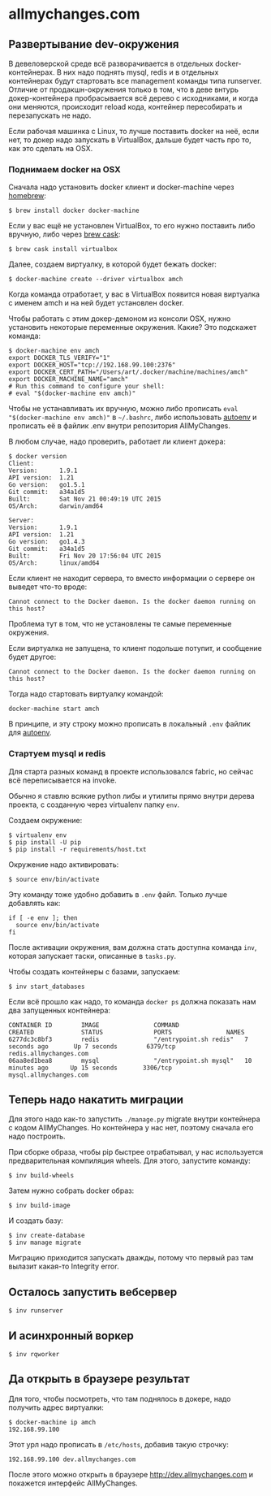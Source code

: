 allmychanges.com
================

Развертывание dev-окружения
---------------------------

В девеловерской среде всё разворачивается в отдельных docker-контейнерах.
В них надо поднять mysql, redis и в отдельных контейнерах будут стартовать
все management команды типа runserver. Отличие от продакшн-окружения только
в том, что в деве внтурь докер-контейнера пробрасывается всё дерево с
исходниками, и когда они меняются, происходит reload кода, контейнер пересобирать
и перезапускать не надо.

Если рабочая машинка с Linux, то лучше поставить docker на неё, если нет, то
докер надо запускать в VirtualBox, дальше будет часть про то, как это сделать на OSX.

### Поднимаем docker на OSX

Сначала надо установить docker клиент и docker-machine через [homebrew][]:

```
$ brew install docker docker-machine
```

Если у вас ещё не установлен VirtualBox, то его нужно поставить либо вручную,
либо через [brew cask][cask]:

```
$ brew cask install virtualbox
```

Далее, создаем виртуалку, в которой будет бежать docker:

```
$ docker-machine create --driver virtualbox amch
```

Когда команда отработает, у вас в VirtualBox появится новая виртуалка
с именем amch и на ней будет установлен docker.

Чтобы работать с этим докер-демоном из консоли OSX, нужно установить
некоторые переменные окружения. Какие? Это подскажет команда:

```
$ docker-machine env amch
export DOCKER_TLS_VERIFY="1"
export DOCKER_HOST="tcp://192.168.99.100:2376"
export DOCKER_CERT_PATH="/Users/art/.docker/machine/machines/amch"
export DOCKER_MACHINE_NAME="amch"
# Run this command to configure your shell:
# eval "$(docker-machine env amch)"
```

Чтобы не устанавливать их вручную, можно либо прописать `eval "$(docker-machine env amch)"`
в `~/.bashrc`, либо использовать [autoenv][] и прописать её в файлик .env внутри репозитория
AllMyChanges.

В любом случае, надо проверить, работает ли клиент докера:

```
$ docker version
Client:
Version:      1.9.1
API version:  1.21
Go version:   go1.5.1
Git commit:   a34a1d5
Built:        Sat Nov 21 00:49:19 UTC 2015
OS/Arch:      darwin/amd64

Server:
Version:      1.9.1
API version:  1.21
Go version:   go1.4.3
Git commit:   a34a1d5
Built:        Fri Nov 20 17:56:04 UTC 2015
OS/Arch:      linux/amd64
```

Если клиент не находит сервера, то вместо информации о сервере он выведет что-то
вроде:

```
Cannot connect to the Docker daemon. Is the docker daemon running on this host?
```

Проблема тут в том, что не установлены те самые переменные окружения.

Если виртуалка не запущена, то клиент подольше потупит, и сообщение будет другое:

```
Cannot connect to the Docker daemon. Is the docker daemon running on this host?
```

Тогда надо стартовать виртуалку командой:

```
docker-machine start amch
```

В принципе, и эту строку можно прописать в локальный `.env` файлик для [autoenv][].


### Стартуем mysql и redis

Для старта разных команд в проекте использовался fabric, но сейчас всё
переписывается на invoke.

Обычно я ставлю всякие python либы и утилиты прямо внутри дерева проекта,
с созданную через virtualenv папку `env`.

Создаем окружение:

```
$ virtualenv env
$ pip install -U pip
$ pip install -r requirements/host.txt
```

Окружение надо активировать:

```
$ source env/bin/activate
```

Эту команду тоже удобно добавить в `.env` файл. Только лучше добавлять как:

```
if [ -e env ]; then
  source env/bin/activate
fi
```

После активации окружения, вам должна стать доступна команда `inv`,
которая запускает таски, описанные в `tasks.py`.

Чтобы создать контейнеры с базами, запускаем:

```
$ inv start_databases
```

Если всё прошло как надо, то команда `docker ps` должна показать нам два запущенных
контейнера:

```
CONTAINER ID        IMAGE               COMMAND                  CREATED             STATUS              PORTS               NAMES
6277dc3c8bf3        redis               "/entrypoint.sh redis"   7 seconds ago       Up 7 seconds        6379/tcp            redis.allmychanges.com
06aa8ed1bea8        mysql               "/entrypoint.sh mysql"   10 minutes ago      Up 15 seconds       3306/tcp            mysql.allmychanges.com
```

Теперь надо накатить миграции
-----------------------------

Для этого надо как-то запустить `./manage.py` migrate внутри контейнера с кодом
AllMyChanges. Но контейнера у нас нет, поэтому сначала его надо построить.

При сборке образа, чтобы pip быстрее отрабатывал, у нас используется
предварительная компиляция wheels. Для этого, запустите команду:

```
$ inv build-wheels
```

Затем нужно собрать docker образ:

```
$ inv build-image
```

И создать базу:

```
$ inv create-database
$ inv manage migrate
```

Миграцию приходится запускать дважды, потому что первый раз там
вылазит какая-то Integrity error.

Осталось запустить вебсервер
----------------------------

```
$ inv runserver
```

И асинхронный воркер
--------------------

```
$ inv rqworker
```

Да открыть в браузере результат
-------------------------------

Для того, чтобы посмотреть, что там поднялось в докере, надо получить адрес
виртуалки:

```
$ docker-machine ip amch
192.168.99.100
```

Этот урл надо прописать в `/etc/hosts`, добавив такую строчку:

```
192.168.99.100 dev.allmychanges.com
```

После этого можно открыть в браузере <http://dev.allmychanges.com> и покажется
интерфейс AllMyChanges.


[homebrew]: http://brew.sh
[cask]: http://caskroom.io
[autoenv]: https://github.com/kennethreitz/autoenv
